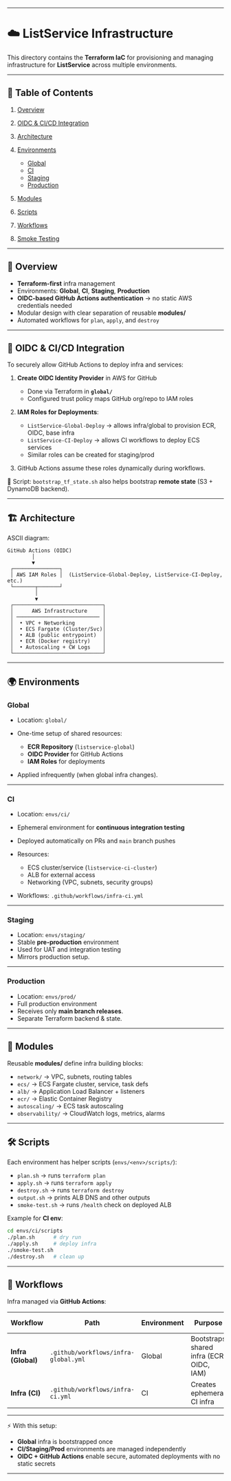 
---

# ☁️ ListService Infrastructure

This directory contains the **Terraform IaC** for provisioning and managing infrastructure for **ListService** across multiple environments.

---

## 📑 Table of Contents

1. [Overview](#-overview)
2. [OIDC & CI/CD Integration](#-oidc--cicd-integration)
3. [Architecture](#-architecture)
4. [Environments](#-environments)

   * [Global](#global)
   * [CI](#ci)
   * [Staging](#staging)
   * [Production](#production)
5. [Modules](#-modules)
6. [Scripts](#-scripts)
7. [Workflows](#-workflows)
8. [Smoke Testing](#-smoke-testing)

---

## 🚀 Overview

* **Terraform-first** infra management
* Environments: **Global**, **CI**, **Staging**, **Production**
* **OIDC-based GitHub Actions authentication** → no static AWS credentials needed
* Modular design with clear separation of reusable **modules/**
* Automated workflows for `plan`, `apply`, and `destroy`

---

## 🔐 OIDC & CI/CD Integration

To securely allow GitHub Actions to deploy infra and services:

1. **Create OIDC Identity Provider** in AWS for GitHub

   * Done via Terraform in **`global/`**
   * Configured trust policy maps GitHub org/repo to IAM roles
2. **IAM Roles for Deployments**:

   * `ListService-Global-Deploy` → allows infra/global to provision ECR, OIDC, base infra
   * `ListService-CI-Deploy` → allows CI workflows to deploy ECS services
   * Similar roles can be created for staging/prod
3. GitHub Actions assume these roles dynamically during workflows.

📜 Script: `bootstrap_tf_state.sh` also helps bootstrap **remote state** (S3 + DynamoDB backend).

---

## 🏗 Architecture

ASCII diagram:

```
GitHub Actions (OIDC)
        │
        ▼
 ┌───────────────┐
 │ AWS IAM Roles │  (ListService-Global-Deploy, ListService-CI-Deploy, etc.)
 └───────┬───────┘
         │
         ▼
 ┌─────────────────────────────┐
 │      AWS Infrastructure     │
 │ ─────────────────────────── │
 │  • VPC + Networking         │
 │  • ECS Fargate (Cluster/Svc)│
 │  • ALB (public entrypoint)  │
 │  • ECR (Docker registry)    │
 │  • Autoscaling + CW Logs    │
 └─────────────────────────────┘
```

---

## 🌍 Environments

### **Global**

* Location: `global/`
* One-time setup of shared resources:

  * **ECR Repository** (`listservice-global`)
  * **OIDC Provider** for GitHub Actions
  * **IAM Roles** for deployments
* Applied infrequently (when global infra changes).

---

### **CI**

* Location: `envs/ci/`
* Ephemeral environment for **continuous integration testing**
* Deployed automatically on PRs and `main` branch pushes
* Resources:

  * ECS cluster/service (`listservice-ci-cluster`)
  * ALB for external access
  * Networking (VPC, subnets, security groups)
* Workflows: `.github/workflows/infra-ci.yml`

---

### **Staging**

* Location: `envs/staging/`
* Stable **pre-production** environment
* Used for UAT and integration testing
* Mirrors production setup.

---

### **Production**

* Location: `envs/prod/`
* Full production environment
* Receives only **main branch releases**.
* Separate Terraform backend & state.

---

## 🧩 Modules

Reusable **modules/** define infra building blocks:

* `network/` → VPC, subnets, routing tables
* `ecs/` → ECS Fargate cluster, service, task defs
* `alb/` → Application Load Balancer + listeners
* `ecr/` → Elastic Container Registry
* `autoscaling/` → ECS task autoscaling
* `observability/` → CloudWatch logs, metrics, alarms

---

## 🛠 Scripts

Each environment has helper scripts (`envs/<env>/scripts/`):

* `plan.sh` → runs `terraform plan`
* `apply.sh` → runs `terraform apply`
* `destroy.sh` → runs `terraform destroy`
* `output.sh` → prints ALB DNS and other outputs
* `smoke-test.sh` → runs `/health` check on deployed ALB

Example for **CI env**:

```bash
cd envs/ci/scripts
./plan.sh      # dry run
./apply.sh     # deploy infra
./smoke-test.sh
./destroy.sh   # clean up
```

---

## 🔄 Workflows

Infra managed via **GitHub Actions**:

| Workflow            | Path                                  | Environment | Purpose                                  | Last Run                                                                                |
| ------------------- | ------------------------------------- | ----------- | ---------------------------------------- | --------------------------------------------------------------------------------------- |
| **Infra (Global)**  | `.github/workflows/infra-global.yml`  | Global      | Bootstraps shared infra (ECR, OIDC, IAM) | *add link*                                                                              |
| **Infra (CI)**      | `.github/workflows/infra-ci.yml`      | CI          | Creates ephemeral CI infra               | [Run](https://github.com/humayun-rashid/withSecure-Assignment/actions/runs/17027641526) |


---

⚡ With this setup:

* **Global** infra is bootstrapped once
* **CI/Staging/Prod** environments are managed independently
* **OIDC + GitHub Actions** enable secure, automated deployments with no static secrets

---

